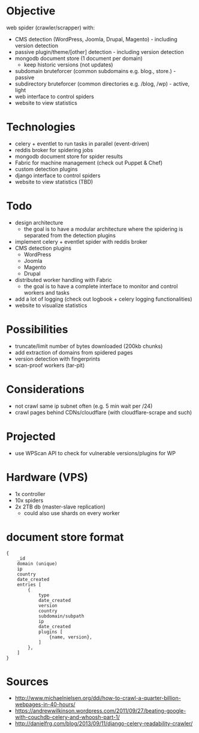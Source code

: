 # Objective
web spider (crawler/scrapper) with:
- CMS detection (WordPress, Joomla, Drupal, Magento) - including version detection
- passive plugin/theme/[other] detection - including version detection
- mongodb document store (1 document per domain)
    - keep historic versions (not updates)
- subdomain bruteforcer (common subdomains e.g. blog., store.) - passive
- subdirectory bruteforcer (common directories e.g. /blog, /wp) - active, light
- web interface to control spiders
- website to view statistics

# Technologies
- celery + eventlet to run tasks in parallel (event-driven)
- reddis broker for spidering jobs
- mongodb document store for spider results
- Fabric for machine management (check out Puppet & Chef)
- custom detection plugins
- django interface to control spiders
- website to view statistics (TBD)

# Todo
- design architecture
    - the goal is to have a modular architecture where the spidering is separated from
      the detection plugins
- implement celery + eventlet spider with reddis broker
- CMS detection plugins
	- WordPress
	- Joomla
	- Magento
	- Drupal
- distributed worker handling with Fabric
    - the goal is to have a complete interface to monitor and control workers and tasks
- add a lot of logging (check out logbook + celery logging functionalities)
- website to visualize statistics

# Possibilities
- truncate/limit number of bytes downloaded (200kb chunks)
- add extraction of domains from spidered pages
- version detection with fingerprints
- scan-proof workers (tar-pit)

# Considerations
- not crawl same ip subnet often (e.g. 5 min wait per /24)
- crawl pages behind CDNs/cloudflare (with cloudflare-scrape and such)

# Projected
- use WPScan API to check for vulnerable versions/plugins for WP

# Hardware (VPS)
- 1x controller
- 10x spiders
- 2x 2TB db (master-slave replication)
    - could also use shards on every worker

# document store format
```
{
	_id
	domain (unique)
	ip
	country
	date_created
	entries [
		{
			type
			date_created
			version
			country
			subdomain/subpath
			ip
			date_created
			plugins [
				{name, version},
			]
		},
	]
}
```

# Sources
- http://www.michaelnielsen.org/ddi/how-to-crawl-a-quarter-billion-webpages-in-40-hours/
- https://andrewwilkinson.wordpress.com/2011/09/27/beating-google-with-couchdb-celery-and-whoosh-part-1/
- http://danielfrg.com/blog/2013/09/11/django-celery-readability-crawler/

